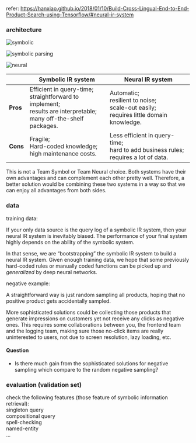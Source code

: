 refer: https://hanxiao.github.io/2018/01/10/Build-Cross-Lingual-End-to-End-Product-Search-using-Tensorflow/#neural-ir-system



### architecture

![symbolic](https://github.com/bifeng/daily_book_notes/raw/master/resource/symbolic_ir_system.png)

![symbolic parsing](https://github.com/bifeng/daily_book_notes/raw/master/resource/symbolic_parsing.png)

![neural](https://github.com/bifeng/daily_book_notes/raw/master/resource/neural_ir_system.png)



|          | **Symbolic IR system**                                       | **Neural IR system**                                         |
| -------- | ------------------------------------------------------------ | ------------------------------------------------------------ |
| **Pros** | Efficient in query-time; <br>straightforward to implement; <br>results are interpretable; <br>many off-the-shelf packages. | Automatic; <br/>resilient to noise; <br/>scale-out easily; <br/>requires little domain knowledge. |
| **Cons** | Fragile; <br/>Hard-coded knowledge; <br/>high maintenance costs. | Less efficient in query-time;<br/> hard to add business rules;<br/> requires a lot of data. |

This is not a Team Symbol or Team Neural choice. Both systems have their own advantages and can complement each other pretty well. Therefore, a better solution would be combining these two systems in a way so that we can enjoy all advantages from both sides.

### data 

training data:

If your only data source is the query log of a symbolic IR system, then your neural IR system is inevitably biased. The performance of your final system highly depends on the ability of the symbolic system.

In that sense, we are “bootstrapping” the symbolic IR system to build a neural IR system. Given enough training data, we hope that some previously hard-coded rules or manually coded functions can be picked up and *generalized* by deep neural networks.

negative example:

A straightforward way is just random sampling all products, hoping that no positive product gets accidentally sampled.

More sophisticated solutions could be collecting those products that generate impressions on customers yet not receive any clicks as negative ones. This requires some collaborations between you, the frontend team and the logging team, making sure those no-click items are really uninterested to users, not due to screen resolution, lazy loading, etc. 

#### Question

+ Is there much gain from the sophisticated solutions for negative sampling which compare to the random negative sampling?



### evaluation (validation set)

check the following features (those feature of symbolic information retrieval):<br>singleton query<br>compositional query<br>spell-checking<br>named-entity<br>...


































